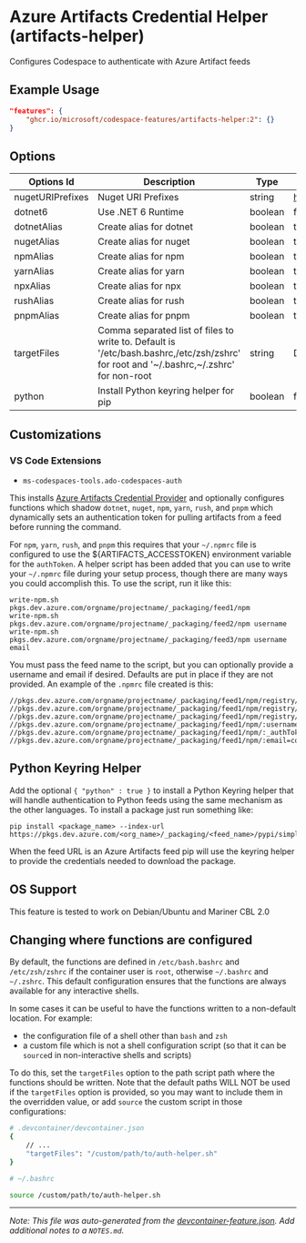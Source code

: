 
# Azure Artifacts Credential Helper (artifacts-helper)

Configures Codespace to authenticate with Azure Artifact feeds

## Example Usage

```json
"features": {
    "ghcr.io/microsoft/codespace-features/artifacts-helper:2": {}
}
```

## Options

| Options Id | Description | Type | Default Value |
|-----|-----|-----|-----|
| nugetURIPrefixes | Nuget URI Prefixes | string | https://pkgs.dev.azure.com/ |
| dotnet6 | Use .NET 6 Runtime | boolean | false |
| dotnetAlias | Create alias for dotnet | boolean | true |
| nugetAlias | Create alias for nuget | boolean | true |
| npmAlias | Create alias for npm | boolean | true |
| yarnAlias | Create alias for yarn | boolean | true |
| npxAlias | Create alias for npx | boolean | true |
| rushAlias | Create alias for rush | boolean | true |
| pnpmAlias | Create alias for pnpm | boolean | true |
| targetFiles | Comma separated list of files to write to. Default is '/etc/bash.bashrc,/etc/zsh/zshrc' for root and '~/.bashrc,~/.zshrc' for non-root | string | DEFAULT |
| python | Install Python keyring helper for pip | boolean | false |

## Customizations

### VS Code Extensions

- `ms-codespaces-tools.ado-codespaces-auth`

This installs [Azure Artifacts Credential Provider](https://github.com/microsoft/artifacts-credprovider)
and optionally configures functions which shadow `dotnet`, `nuget`, `npm`, `yarn`, `rush`, and `pnpm` which dynamically sets an authentication token
for pulling artifacts from a feed before running the command.

For `npm`, `yarn`, `rush`, and `pnpm` this requires that your `~/.npmrc` file is configured to use the ${ARTIFACTS_ACCESSTOKEN}
environment variable for the `authToken`. A helper script has been added that you can use to write your `~/.npmrc`
file during your setup process, though there are many ways you could accomplish this. To use the script, run it like
this:

```
write-npm.sh pkgs.dev.azure.com/orgname/projectname/_packaging/feed1/npm
write-npm.sh pkgs.dev.azure.com/orgname/projectname/_packaging/feed2/npm username
write-npm.sh pkgs.dev.azure.com/orgname/projectname/_packaging/feed3/npm username email
```

You must pass the feed name to the script, but you can optionally provide a username and email if desired. Defaults
are put in place if they are not provided. An example of the `.npmrc` file created is this:

```
//pkgs.dev.azure.com/orgname/projectname/_packaging/feed1/npm/registry/:username=codespaces
//pkgs.dev.azure.com/orgname/projectname/_packaging/feed1/npm/registry/:_authToken=${ARTIFACTS_ACCESSTOKEN}
//pkgs.dev.azure.com/orgname/projectname/_packaging/feed1/npm/registry/:email=codespaces@github.com
//pkgs.dev.azure.com/orgname/projectname/_packaging/feed1/npm/:username=codespaces
//pkgs.dev.azure.com/orgname/projectname/_packaging/feed1/npm/:_authToken=${ARTIFACTS_ACCESSTOKEN}
//pkgs.dev.azure.com/orgname/projectname/_packaging/feed1/npm/:email=codespaces@github.com
```

## Python Keyring Helper

Add the optional `{ "python" : true }` to install a Python Keyring helper that will handle authentication
to Python feeds using the same mechanism as the other languages. To install a package just run something
like:

```
pip install <package_name> --index-url https://pkgs.dev.azure.com/<org_name>/_packaging/<feed_name>/pypi/simple
```

When the feed URL is an Azure Artifacts feed pip will use the keyring helper to provide the credentials needed
to download the package.

## OS Support

This feature is tested to work on Debian/Ubuntu and Mariner CBL 2.0

## Changing where functions are configured

By default, the functions are defined in `/etc/bash.bashrc` and `/etc/zsh/zshrc` if the container user is `root`, otherwise `~/.bashrc` and `~/.zshrc`.
This default configuration ensures that the functions are always available for any interactive shells.

In some cases it can be useful to have the functions written to a non-default location. For example:
- the configuration file of a shell other than `bash` and `zsh`
- a custom file which is not a shell configuration script (so that it can be `source`d in non-interactive shells and scripts)

To do this, set the `targetFiles` option to the path script path where the functions should be written. Note that the default paths WILL NOT be used
if the `targetFiles` option is provided, so you may want to include them in the overridden value, or add `source` the custom script in those configurations:

```bash
# .devcontainer/devcontainer.json
{
    // ...
    "targetFiles": "/custom/path/to/auth-helper.sh"
}

# ~/.bashrc

source /custom/path/to/auth-helper.sh
```

---

_Note: This file was auto-generated from the [devcontainer-feature.json](https://github.com/microsoft/codespace-features/blob/main/src/artifacts-helper/devcontainer-feature.json).  Add additional notes to a `NOTES.md`._
